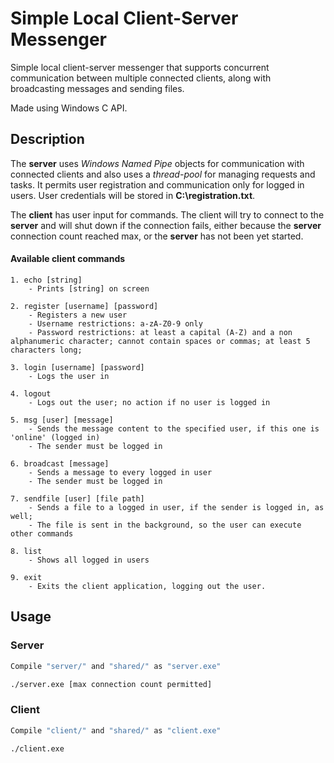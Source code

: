 # Simple Local Client-Server Messenger
Simple local client-server messenger that supports concurrent communication between multiple connected clients, along with broadcasting messages and sending files.

Made using Windows C API.

## Description

The **server** uses _Windows Named Pipe_ objects for communication with connected clients and also uses a _thread-pool_ for managing requests and tasks. It permits user registration and communication only for logged in users.
User credentials will be stored in **C:\registration.txt**.

The **client** has user input for commands. The client will try to connect to the **server** and will shut down if the connection fails, either because the **server** connection count reached max, or the **server** has not been yet started.

#### Available client commands
```
1. echo [string]
    - Prints [string] on screen

2. register [username] [password]
    - Registers a new user
    - Username restrictions: a-zA-Z0-9 only
    - Password restrictions: at least a capital (A-Z) and a non alphanumeric character; cannot contain spaces or commas; at least 5 characters long;

3. login [username] [password]
    - Logs the user in

4. logout
    - Logs out the user; no action if no user is logged in

5. msg [user] [message]
    - Sends the message content to the specified user, if this one is 'online' (logged in)
    - The sender must be logged in

6. broadcast [message]
    - Sends a message to every logged in user
    - The sender must be logged in

7. sendfile [user] [file path]
    - Sends a file to a logged in user, if the sender is logged in, as well;
    - The file is sent in the background, so the user can execute other commands

8. list
    - Shows all logged in users

9. exit
    - Exits the client application, logging out the user.
```

## Usage

### Server

```bash
Compile "server/" and "shared/" as "server.exe"

./server.exe [max connection count permitted]
```

### Client

```bash
Compile "client/" and "shared/" as "client.exe"

./client.exe 
```

